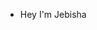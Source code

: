 - Hey I'm Jebisha 

<!---
JebishaJebi/JebishaJebi is a ✨ special ✨ repository because its `README.md` (this file) appears on your GitHub profile.
You can click the Preview link to take a look at your changes.
--->
